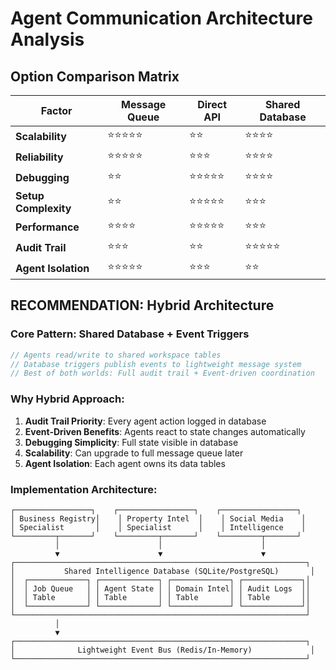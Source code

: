 # Agent Communication Architecture Analysis

## Option Comparison Matrix

| Factor | Message Queue | Direct API | Shared Database |
|--------|---------------|------------|-----------------|
| **Scalability** | ⭐⭐⭐⭐⭐ | ⭐⭐ | ⭐⭐⭐⭐ |
| **Reliability** | ⭐⭐⭐⭐⭐ | ⭐⭐⭐ | ⭐⭐⭐⭐ |
| **Debugging** | ⭐⭐ | ⭐⭐⭐⭐⭐ | ⭐⭐⭐⭐ |
| **Setup Complexity** | ⭐⭐ | ⭐⭐⭐⭐⭐ | ⭐⭐⭐ |
| **Performance** | ⭐⭐⭐⭐ | ⭐⭐⭐⭐⭐ | ⭐⭐⭐ |
| **Audit Trail** | ⭐⭐⭐ | ⭐⭐ | ⭐⭐⭐⭐⭐ |
| **Agent Isolation** | ⭐⭐⭐⭐⭐ | ⭐⭐⭐ | ⭐⭐ |

## **RECOMMENDATION: Hybrid Architecture**

### Core Pattern: Shared Database + Event Triggers
```typescript
// Agents read/write to shared workspace tables
// Database triggers publish events to lightweight message system
// Best of both worlds: Full audit trail + Event-driven coordination
```

### Why Hybrid Approach:
1. **Audit Trail Priority**: Every agent action logged in database
2. **Event-Driven Benefits**: Agents react to state changes automatically  
3. **Debugging Simplicity**: Full state visible in database
4. **Scalability**: Can upgrade to full message queue later
5. **Agent Isolation**: Each agent owns its data tables

### Implementation Architecture:
```
┌─────────────────┐    ┌─────────────────┐    ┌─────────────────┐
│ Business Registry│    │ Property Intel  │    │ Social Media    │
│ Specialist       │    │ Specialist      │    │ Intelligence    │
└─────────┬───────┘    └─────────┬───────┘    └─────────┬───────┘
          │                      │                      │
          ▼                      ▼                      ▼
┌─────────────────────────────────────────────────────────────────┐
│           Shared Intelligence Database (SQLite/PostgreSQL)       │
│  ┌─────────────┐ ┌─────────────┐ ┌─────────────┐ ┌─────────────┐│
│  │ Job Queue   │ │ Agent State │ │ Domain Intel│ │ Audit Logs  ││
│  │ Table       │ │ Table       │ │ Table       │ │ Table       ││
│  └─────────────┘ └─────────────┘ └─────────────┘ └─────────────┘│
└─────────────────────────────────────────────────────────────────┘
          │
          ▼
┌─────────────────────────────────────────────────────────────────┐
│              Lightweight Event Bus (Redis/In-Memory)             │
└─────────────────────────────────────────────────────────────────┘
```